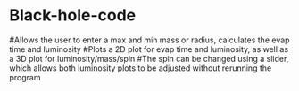 # Black-hole-code

#Allows the user to enter a max and min mass or radius, calculates the evap time and luminosity
#Plots a 2D plot for evap time and luminosity, as well as a 3D plot for luminosity/mass/spin
#The spin can be changed using a slider, which allows both luminosity plots to be adjusted without rerunning the program
